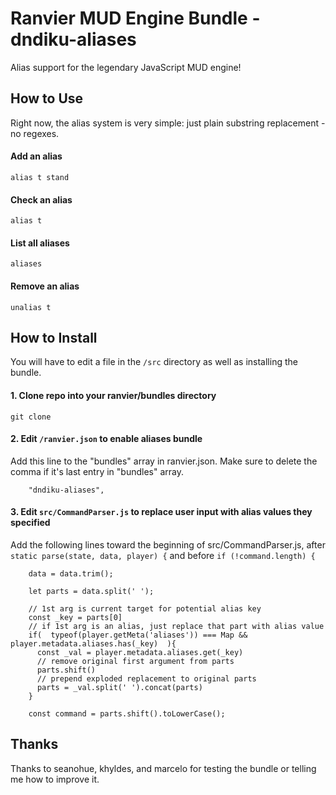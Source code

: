 # Ranvier MUD Engine Bundle - dndiku-aliases
Alias support for the legendary JavaScript MUD engine!


## How to Use
Right now, the alias system is very simple: just plain substring replacement - no regexes.


#### Add an alias
`alias t stand`

#### Check an alias
`alias t`

#### List all aliases
`aliases`

#### Remove an alias
`unalias t`





## How to Install
You will have to edit a file in the `/src` directory as well as installing the bundle.

#### 1. Clone repo into your ranvier/bundles directory
```
git clone 
```

#### 2. Edit `/ranvier.json` to enable aliases bundle
Add this line to the "bundles" array in ranvier.json. Make sure to delete the comma if it's last entry in "bundles" array.
```
    "dndiku-aliases",
```

#### 3. Edit `src/CommandParser.js` to replace user input with alias values they specified
Add the following lines toward the beginning of src/CommandParser.js, after `static parse(state, data, player) {` and before `if (!command.length) {`
```
    data = data.trim();

    let parts = data.split(' ');    

    // 1st arg is current target for potential alias key
    const _key = parts[0] 
    // if 1st arg is an alias, just replace that part with alias value
    if(  typeof(player.getMeta('aliases')) === Map && player.metadata.aliases.has(_key)  ){
      const _val = player.metadata.aliases.get(_key)
      // remove original first argument from parts
      parts.shift()
      // prepend exploded replacement to original parts
      parts = _val.split(' ').concat(parts)
    }

    const command = parts.shift().toLowerCase();
```

## Thanks
Thanks to seanohue, khyldes, and marcelo for testing the bundle or telling me how to improve it.